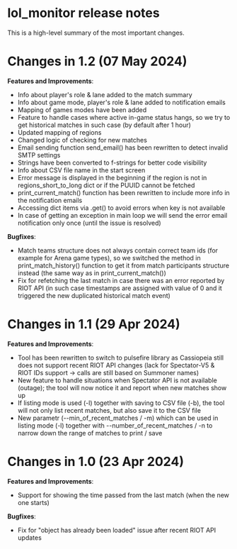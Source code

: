 # lol_monitor release notes

This is a high-level summary of the most important changes. 

# Changes in 1.2 (07 May 2024)

**Features and Improvements**:

- Info about player's role & lane added to the match summary
- Info about game mode, player's role & lane added to notification emails
- Mapping of games modes have been added
- Feature to handle cases where active in-game status hangs, so we try to get historical matches in such case (by default after 1 hour)
- Updated mapping of regions
- Changed logic of checking for new matches
- Email sending function send_email() has been rewritten to detect invalid SMTP settings
- Strings have been converted to f-strings for better code visibility
- Info about CSV file name in the start screen
- Error message is displayed in the beginning if the region is not in regions_short_to_long dict or if the PUUID cannot be fetched
- print_current_match() function has been rewritten to include more info in the notification emails
- Accessing dict items via .get() to avoid errors when key is not available
- In case of getting an exception in main loop we will send the error email notification only once (until the issue is resolved)

**Bugfixes**:

- Match teams structure does not always contain correct team ids (for example for Arena game types), so we switched the method in print_match_history() function to get it from match participants structure instead (the same way as in print_current_match())
- Fix for refetching the last match in case there was an error reported by RIOT API (in such case timestamps are assigned with value of 0 and it triggered the new duplicated historical match event)

# Changes in 1.1 (29 Apr 2024)

**Features and Improvements**:

- Tool has been rewritten to switch to pulsefire library as Cassiopeia still does not support recent RIOT API changes (lack for Spectator-V5 & RIOT IDs support -> calls are still based on Summoner names)
- New feature to handle situations when Spectator API is not available (outage); the tool will now notice it and report when new matches show up
- If listing mode is used (-l) together with saving to CSV file (-b), the tool will not only list recent matches, but also save it to the CSV file
- New parametr (--min_of_recent_matches / -m) which can be used in listing mode (-l) together with --number_of_recent_matches / -n to narrow down the range of matches to print / save

# Changes in 1.0 (23 Apr 2024)

**Features and Improvements**:

- Support for showing the time passed from the last match (when the new one starts)

**Bugfixes**:

- Fix for "object has already been loaded" issue after recent RIOT API updates
